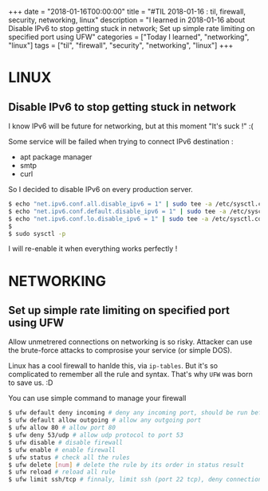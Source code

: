 +++
date = "2018-01-16T00:00:00"
title = "#TIL 2018-01-16 : til, firewall, security, networking, linux"
description = "I learned in 2018-01-16 about Disable IPv6 to stop getting stuck in network; Set up simple rate limiting on specified port using UFW"
categories = ["Today I learned", "networking", "linux"]
tags = ["til", "firewall", "security", "networking", "linux"]
+++


# LINUX

## Disable IPv6 to stop getting stuck in network

I know IPv6 will be future for networking, but at this moment "It's suck !" :(

Some service will be failed when trying to connect IPv6 destination :

- apt package manager
- smtp
- curl

So I decided to disable IPv6 on every production server.

```bash
$ echo "net.ipv6.conf.all.disable_ipv6 = 1" | sudo tee -a /etc/sysctl.conf
$ echo "net.ipv6.conf.default.disable_ipv6 = 1" | sudo tee -a /etc/sysctl.conf
$ echo "net.ipv6.conf.lo.disable_ipv6 = 1" | sudo tee -a /etc/sysctl.conf
$ 
$ sudo sysctl -p
```

I will re-enable it when everything works perfectly !

# NETWORKING

## Set up simple rate limiting on specified port using UFW

Allow unmetrered connections on networking is so risky. Attacker can use the brute-force attacks to comprosise your service (or simple DOS).

Linux has a cool firewall to hanlde this, via `ip-tables`. But it's so complicated to remember all the rule and syntax. That's why `UFW` was born to save us. :D

You can use simple command to manage your firewall

```bash
$ ufw default deny incoming # deny any incoming port, should be run before allow any port
$ ufw default allow outgoing # allow any outgoing port
$ ufw allow 80 # allow port 80
$ ufw deny 53/udp # allow udp protocol to port 53
$ ufw disable # disable firewall
$ ufw enable # enable firewall
$ ufw status # check all the rules
$ ufw delete [num] # delete the rule by its order in status result
$ ufw reload # reload all rule
$ ufw limit ssh/tcp # finnaly, limit ssh (port 22 tcp), deny connections if an IP address has attempted to initiate 6 or more connections in the last 30 seconds
```
